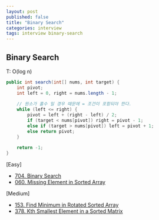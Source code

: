 ```yaml
---
layout: post
published: false
title: "Binary Search"
categories: interview
tags: interview binary-search
---
```


## Binary Search
T: O(log n)

```java
public int search(int[] nums, int target) {
    int pivot;
    int left = 0, right = nums.length - 1;
    
    // 원소가 홀수 일 경우 때문에 = 조건이 포함되야 한다.
    while (left <= right) {
        pivot = left + (right - left) / 2;
        if (target < nums[pivot]) right = pivot - 1;
        else if (target > nums[pivot]) left = pivot + 1;
        else return pivot; 
    }
    
    return -1;
}
```

[Easy]
- [704. Binary Search](https://leetcode.com/problems/binary-search/)
- [060. Missing Element in Sorted Array](https://leetcode.com/problems/missing-element-in-sorted-array/)

[Medium]
- [153. Find Minimum in Rotated Sorted Array](https://leetcode.com/problems/find-minimum-in-rotated-sorted-array/)
- [378. Kth Smallest Element in a Sorted Matrix](https://leetcode.com/problems/kth-smallest-element-in-a-sorted-matrix/)